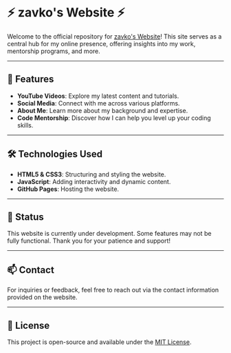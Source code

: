 # ⚡ zavko's Website ⚡

Welcome to the official repository for [zavko's Website](https://vasilcodes.github.io/zavko-website)! This site serves as a central hub for my online presence, offering insights into my work, mentorship programs, and more.

---

## 🚀 Features

- **YouTube Videos**: Explore my latest content and tutorials.
- **Social Media**: Connect with me across various platforms.
- **About Me**: Learn more about my background and expertise.
- **Code Mentorship**: Discover how I can help you level up your coding skills.

---

## 🛠️ Technologies Used

- **HTML5 & CSS3**: Structuring and styling the website.
- **JavaScript**: Adding interactivity and dynamic content.
- **GitHub Pages**: Hosting the website.

---

## 🚧 Status

This website is currently under development. Some features may not be fully functional. Thank you for your patience and support!

---

## 📫 Contact

For inquiries or feedback, feel free to reach out via the contact information provided on the website.

---

## 📄 License

This project is open-source and available under the [MIT License](LICENSE.txt).

